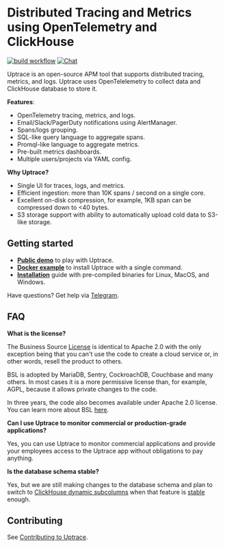# Distributed Tracing and Metrics using OpenTelemetry and ClickHouse

[![build workflow](https://github.com/uptrace/uptrace/actions/workflows/build-and-test.yml/badge.svg)](https://github.com/uptrace/uptrace/actions)
[![Chat](https://img.shields.io/badge/-telegram-red?color=white&logo=telegram&logoColor=black)](https://t.me/uptrace)

Uptrace is an open-source APM tool that supports distributed tracing, metrics, and logs. Uptrace
uses OpenTelelemetry to collect data and ClickHouse database to store it.

**Features**:

- OpenTelemetry tracing, metrics, and logs.
- Email/Slack/PagerDuty notifications using AlertManager.
- Spans/logs grouping.
- SQL-like query language to aggregate spans.
- Promql-like language to aggregate metrics.
- Pre-built metrics dashboards.
- Multiple users/projects via YAML config.

**Why Uptrace?**

- Single UI for traces, logs, and metrics.
- Efficient ingestion: more than 10K spans / second on a single core.
- Excellent on-disk compression, for example, 1KB span can be compressed down to <40 bytes.
- S3 storage support with ability to automatically upload cold data to S3-like storage.

## Getting started

- [**Public demo**](https://app.uptrace.dev/play) to play with Uptrace.
- [**Docker example**](example/docker) to install Uptrace with a single command.
- [**Installation**](https://uptrace.dev/get/install.html) guide with pre-compiled binaries for
  Linux, MacOS, and Windows.

Have questions? Get help via [Telegram](https://t.me/uptrace).

## FAQ

**What is the license?**

The Business Source [License](LICENSE) is identical to Apache 2.0 with the only exception being that
you can't use the code to create a cloud service or, in other words, resell the product to others.

BSL is adopted by MariaDB, Sentry, CockroachDB, Couchbase and many others. In most cases it is a
more permissive license than, for example, AGPL, because it allows private changes to the code.

In three years, the code also becomes available under Apache 2.0 license. You can learn more about
BSL [here](https://mariadb.com/bsl-faq-adopting/).

**Can I use Uptrace to monitor commercial or production-grade applications?**

Yes, you can use Uptrace to monitor commercial applications and provide your employees access to the
Uptrace app without obligations to pay anything.

**Is the database schema stable?**

Yes, but we are still making changes to the database schema and plan to switch to
[ClickHouse dynamic subcolumns](https://github.com/ClickHouse/ClickHouse/pull/23932) when that
feature is
[stable](https://github.com/ClickHouse/ClickHouse/issues?q=is%3Aissue+is%3Aopen+label%3Acomp-type-object)
enough.

## Contributing

See [Contributing to Uptrace](https://uptrace.dev/get/contributing.html).
